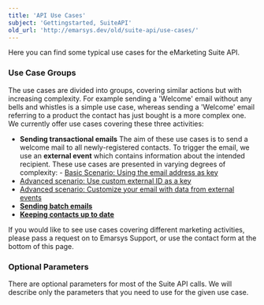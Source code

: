 ```yaml
---
title: 'API Use Cases'
subject: 'Gettingstarted, SuiteAPI'
old_url: 'http://emarsys.dev/old/suite-api/use-cases/'
---
```


Here you can find some typical use cases for the eMarketing Suite API.

### <span class="mw-headline" id="Use_Case_Groups">Use Case Groups<a name="bs-ue-jumpmark-fc64cc202f319d7945a7f204b4949994"></a></span>

 The use cases are divided into groups, covering similar actions but with increasing complexity. For example sending a 'Welcome' email without any bells and whistles is a simple use case, whereas sending a 'Welcome' email referring to a product the contact has just bought is a more complex one. We currently offer use cases covering these three activities:

- **Sending transactional emails** The aim of these use cases is to send a welcome mail to all newly-registered contacts. To trigger the email, we use an **external event** which contains information about the intended recipient. These use cases are presented in varying degrees of complexity: - [Basic Scenario: Using the email address as key](/Gettingstarted/email-address-key.md "API Use Case 1: Using the email address as key")
- [Advanced scenario: Use custom external ID as a key](/Gettingstarted/custom-external-id.md "API Use Case 2: Using a custom external ID as key")
- [Advanced scenario: Customize your email with data from external events](/Gettingstarted/customize-emails.md "API Use Case 3: Customizing your email with data from external events")
- **[Sending batch emails](/Gettingstarted/batch-emails.md "API Use Case 4: Sending batch emails")**
- **[Keeping contacts up to date](/Gettingstarted/update-contacts.md "API Use Case 5: Keeping contacts up to date")**

 If you would like to see use cases covering different marketing activities, please pass a request on to Emarsys Support, or use the contact form at the bottom of this page.

### <span class="mw-headline" id="Optional_Parameters">Optional Parameters<a name="bs-ue-jumpmark-2a46168bbae965d4d5b83b127bd669c3"></a></span>

 There are optional parameters for most of the Suite API calls. We will describe only the parameters that you need to use for the given use case.